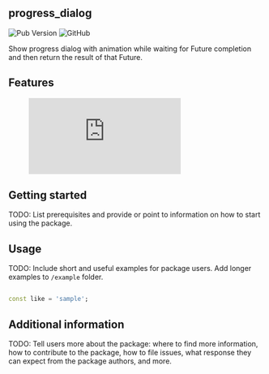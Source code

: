 ## progress_dialog

![Pub Version](https://img.shields.io/pub/v/flutter_progress_dialog)
![GitHub](https://img.shields.io/github/license/nerdy-pro/flutter_progress_dialog)

Show progress dialog with animation while waiting for Future completion and then return the result of that Future.

## Features

<figure class="video_container">
  <iframe src="https://github.com/nerdy-pro/flutter-progress-dialog/tree/develop/img/appVideo.mov" frameborder="0" allowfullscreen="true"> </iframe>
</figure>

## Getting started

TODO: List prerequisites and provide or point to information on how to
start using the package.

## Usage

TODO: Include short and useful examples for package users. Add longer examples
to `/example` folder.

```dart

const like = 'sample';
```

## Additional information

TODO: Tell users more about the package: where to find more information, how to
contribute to the package, how to file issues, what response they can expect
from the package authors, and more.
